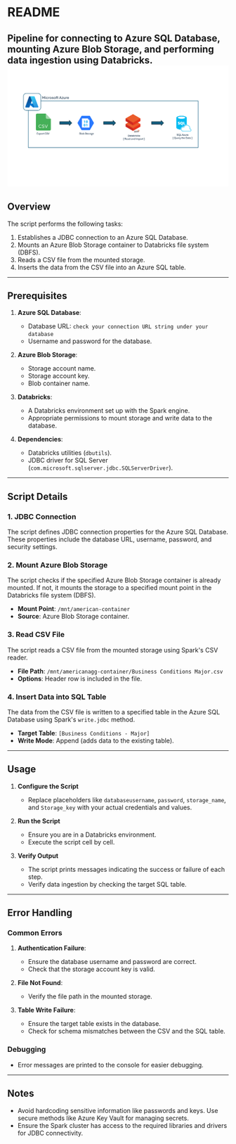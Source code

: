 # README

Pipeline for connecting to Azure SQL Database, mounting Azure Blob Storage, and performing data ingestion using Databricks.
![Process Flow Diagram](AzurePipeline.png)
---

## Overview

The script performs the following tasks:
1. Establishes a JDBC connection to an Azure SQL Database.
2. Mounts an Azure Blob Storage container to Databricks file system (DBFS).
3. Reads a CSV file from the mounted storage.
4. Inserts the data from the CSV file into an Azure SQL table.

---

## Prerequisites

1. **Azure SQL Database**:
   - Database URL: `check your connection URL string under your database`
   - Username and password for the database.

2. **Azure Blob Storage**:
   - Storage account name.
   - Storage account key.
   - Blob container name.

3. **Databricks**:
   - A Databricks environment set up with the Spark engine.
   - Appropriate permissions to mount storage and write data to the database.

4. **Dependencies**:
   - Databricks utilities (`dbutils`).
   - JDBC driver for SQL Server (`com.microsoft.sqlserver.jdbc.SQLServerDriver`).

---

## Script Details

### 1. JDBC Connection
The script defines JDBC connection properties for the Azure SQL Database. These properties include the database URL, username, password, and security settings.

### 2. Mount Azure Blob Storage
The script checks if the specified Azure Blob Storage container is already mounted. If not, it mounts the storage to a specified mount point in the Databricks file system (DBFS).

- **Mount Point**: `/mnt/american-container`
- **Source**: Azure Blob Storage container.

### 3. Read CSV File
The script reads a CSV file from the mounted storage using Spark's CSV reader.

- **File Path**: `/mnt/americanagg-container/Business Conditions Major.csv`
- **Options**: Header row is included in the file.

### 4. Insert Data into SQL Table
The data from the CSV file is written to a specified table in the Azure SQL Database using Spark's `write.jdbc` method.

- **Target Table**: `[Business Conditions - Major]`
- **Write Mode**: Append (adds data to the existing table).

---

## Usage

1. **Configure the Script**
   - Replace placeholders like `databaseusername`, `password`, `storage_name`, and `Storage_key` with your actual credentials and values.

2. **Run the Script**
   - Ensure you are in a Databricks environment.
   - Execute the script cell by cell.

3. **Verify Output**
   - The script prints messages indicating the success or failure of each step.
   - Verify data ingestion by checking the target SQL table.

---

## Error Handling

### Common Errors
1. **Authentication Failure**:
   - Ensure the database username and password are correct.
   - Check that the storage account key is valid.

2. **File Not Found**:
   - Verify the file path in the mounted storage.

3. **Table Write Failure**:
   - Ensure the target table exists in the database.
   - Check for schema mismatches between the CSV and the SQL table.

### Debugging
- Error messages are printed to the console for easier debugging.

---

## Notes
- Avoid hardcoding sensitive information like passwords and keys. Use secure methods like Azure Key Vault for managing secrets.
- Ensure the Spark cluster has access to the required libraries and drivers for JDBC connectivity.




